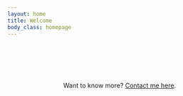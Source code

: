 ```yaml
---
layout: home
title: Welcome
body_class: homepage
---
```


<style>
  .site-name {	 
    margin-top: -10px;
   	   
  } 
</style>

<!-- Main homepage content -->

<div style="margin-top: 100px; text-align:center;">
  <p>Want to know more? <a href="/contact">Contact me here</a>.</p>
</div>
